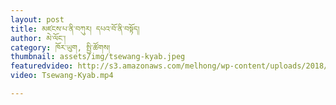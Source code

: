 ```yaml
---
layout: post
title: མཛངས་པ་ནི་བཀུར། དཔའ་བོ་ནི་བསྟོད།
author: མེ་ལོང་།
category: ཁོར་ཡུག, སྤྱི་ཚོགས།
thumbnail: assets/img/tsewang-kyab.jpeg
featuredvideo: http://s3.amazonaws.com/melhong/wp-content/uploads/2018/09/06235208/Tsewang-Kyab.mp4
video: Tsewang-Kyab.mp4

---
```


